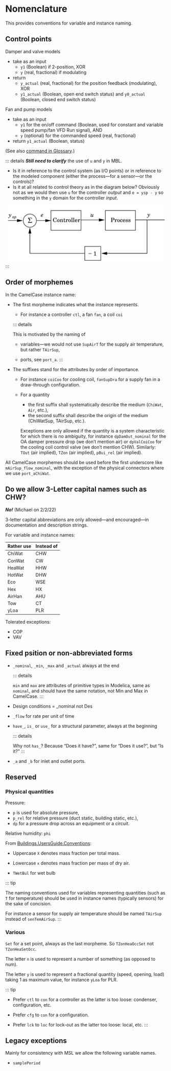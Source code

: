 


# Nomenclature

This provides conventions for variable and instance naming.


## Control points

Damper and valve models
- take as an input
  - `y1` (Boolean) if 2-position, XOR
  - `y` (real, fractional) if modulating
- return
  - `y_actual` (real, fractional) for the position feedback (modulating), XOR
  - `y1_actual` (Boolean, open end switch status) and `y0_actual` (Boolean, closed end switch status)

Fan and pump models
- take as an input
  - `y1` for the on/off command (Boolean, used for constant and variable speed pump/fan VFD Run signal), AND
  - `y` (optional) for the commanded speed (real, fractional)
- return `y1_actual` (Boolean, status)

(See also [command in Glossary](./glossary.md#command).)



::: details
***Still need to clarify*** the use of `u` and `y` in MBL.

- Is it in reference to the control system (as I/O points) or in reference to the modeled component (either the process—for a sensor—or the controls)?
- Is it at all related to control theory as in the diagram below? Obviously not as we would then use `u` for the controller *output* and `e = ysp - y` so something in the `y` domain for the controller *input*.

![control](/img/control.png)
:::

## Order of morphemes

In the CamelCase instance name:

- The first morpheme indicates what the instance represents.

  - For instance a controller `ctl`, a fan `fan`, a coil `coi`

  ::: details

  This is motivated by the naming of

  - variables&mdash;we would not use `SupAirT` for the supply air temperature, but rather `TAirSup`,

  - ports, see `port_a`.
  :::

- The suffixes stand for the attributes by order of importance.

  - For instance `coiCoo` for cooling coil, `fanSupDra` for a supply fan in a draw-through configuration.

  - For a quantity

    - the first suffix shall systematically describe the medium (`ChiWat`, `Air`, etc.),
    - the second suffix shall describe the origin of the medium (ChiWatSup, TAirSup, etc.).

    Exceptions are only allowed if the quantity is a system characteristic for which there is no ambiguity, for instance `dpDamOut_nominal` for the OA damper pressure drop (we don’t mention air) or `dpValCoiCoo` for the cooling coil control valve (we don’t mention CHW).
    Similarly: `TOut` (air implied), `TZon` (air implied), `pBui_rel` (air implied).


All CamelCase morphemes should be used before the first underscore like `mAirSup_flow_nominal`, with the exception of the physical connectors where we use `port_aChiWat`.


## Do we allow 3-Letter capital names such as CHW?

***No!*** (Michael on 2/2/22)

3-letter capital abbreviations are only allowed&mdash;and encouraged&mdash;in documentation and description strings.

For variable and instance names:

| Rather use    | Instead of |
| ------------- | ------------- |
| ChiWat | CHW  |
| ConWat | CW |
| HeaWat | HHW |
| HotWat | DHW |
| Eco | WSE |
| Hex | HX |
| AirHan | AHU |
| Tow | CT |
| yLoa | PLR |

Tolerated exceptions:

- COP
- VAV


## Fixed psition or non-abbreviated forms

- `_nominal`, `_min`, `_max` and `_actual` always at the end

  ::: details

  `min` and `max` are attributes of primitive types in Modelica, same as `nominal`, and should have the same notation, not Min and Max in CamelCase.
  :::

- Design conditions = _nominal not Des

- `_flow` for rate per unit of time

- `have_`, `is_` or `use_` for a structural parameter, always at the beginning

  ::: details

  Why not `has_`? Because “Does it have?”, same for “Does it use?”, but “Is it?”
  :::

- `_a` and `_b` for inlet and outlet ports.


## Reserved

### Physical quantities

Pressure:

- `p` is used for absolute pressure,
- `p_rel` for relative pressure (duct static, building static, etc.),
- `dp` for a pressure drop across an equipment or a circuit.

Relative humidity: `phi`

From [Buildings.UsersGuide.Conventions](https://simulationresearch.lbl.gov/modelica/releases/v8.1.0/help/Buildings_UsersGuide.html#Buildings.UsersGuide.Conventions):

- Uppercase `X` denotes mass fraction per total mass.

- Lowercase `x` denotes mass fraction per mass of dry air.

- `TWetBul` for wet bulb

::: tip

The naming conventions used for variables representing quantities (such as `T` for temperature) should be used in instance names (typically sensors) for the sake of concision.

For instance a sensor for supply air temperature should be named `TAirSup` instead of `senTemAirSup`.
:::

### Various

`Set` for a set point, always as the last morpheme. So `TZonHeaOccSet` not `TZonHeaSetOcc`.

The letter `n` is used to represent a number of something (as opposed to num).

The letter `y` is used  to represent a fractional quantity (speed, opening, load) taking 1 as maximum value, for instance `yLoa` for PLR.

::: tip

  - Prefer `ctl` to `con` for a controller as the latter is too loose: condenser, configuration, etc.

  - Prefer `cfg` to `con` for a configuration.

  - Prefer `lck` to `loc` for lock-out as the latter too loose: local, etc.
:::


##  Legacy exceptions

Mainly for consistency with MSL we allow the following variable names.

- `samplePeriod`
